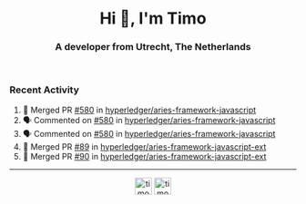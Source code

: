 <h1 align="center">Hi 👋, I'm Timo</h1>
<h3 align="center">A developer from Utrecht, The Netherlands</h3>
<br/>
<!-- https://github.com/rahuldkjain/github-profile-readme-generator --!>

<!--  <p align="left"><img src="https://github-readme-stats.vercel.app/api?username=timoglastra&show_icons=true&count_private=true&" alt="timoglastra" /></p> --!>

<!--
Github language stats
<p align="left"><img src="https://github-readme-stats.vercel.app/api/top-langs/?username=timoglastra&layout=compact" alt="timoglastra" /><p>
-->

<!-- Codestats language stats -->
<!-- <p align="left"><img src="https://codestats-readme.vercel.app/api/top-langs/?username=timoglastra&layout=compact&language_count=12" alt="timoglastra" /><p>    --!>
  
<h3>Recent Activity</h3>

<!--START_SECTION:activity-->
1. 🎉 Merged PR [#580](https://github.com/hyperledger/aries-framework-javascript/pull/580) in [hyperledger/aries-framework-javascript](https://github.com/hyperledger/aries-framework-javascript)
2. 🗣 Commented on [#580](https://github.com/hyperledger/aries-framework-javascript/issues/580) in [hyperledger/aries-framework-javascript](https://github.com/hyperledger/aries-framework-javascript)
3. 🗣 Commented on [#580](https://github.com/hyperledger/aries-framework-javascript/issues/580) in [hyperledger/aries-framework-javascript](https://github.com/hyperledger/aries-framework-javascript)
4. 🎉 Merged PR [#89](https://github.com/hyperledger/aries-framework-javascript-ext/pull/89) in [hyperledger/aries-framework-javascript-ext](https://github.com/hyperledger/aries-framework-javascript-ext)
5. 🎉 Merged PR [#90](https://github.com/hyperledger/aries-framework-javascript-ext/pull/90) in [hyperledger/aries-framework-javascript-ext](https://github.com/hyperledger/aries-framework-javascript-ext)
<!--END_SECTION:activity-->

---

<p align="center">
<a href="https://twitter.com/timoglastra" target="blank"><img align="center" src="https://cdn.jsdelivr.net/npm/simple-icons@3.0.1/icons/twitter.svg" alt="timoglastra" height="30" width="30" /></a>
<a href="https://linkedin.com/in/timoglastra" target="blank"><img align="center" src="https://cdn.jsdelivr.net/npm/simple-icons@3.0.1/icons/linkedin.svg" alt="timoglastra" height="30" width="30" /></a>
</p>




